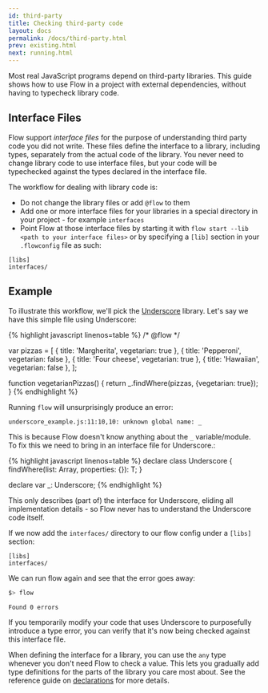 ```yaml
---
id: third-party
title: Checking third-party code
layout: docs
permalink: /docs/third-party.html
prev: existing.html
next: running.html
---
```


Most real JavaScript programs depend on third-party libraries. This guide shows how to use Flow in a project with external dependencies, without having to typecheck library code.

## Interface Files

Flow support *interface files* for the purpose of understanding third party code you did not write. These files define the interface to a library, including types, separately from the actual code of the library. You never need to change library code to use interface files, but your code will be typechecked against the types declared in the interface file.

The workflow for dealing with library code is:

* Do not change the library files or add `@flow` to them
* Add one or more interface files for your libraries in a special directory in your project - for example `interfaces`
* Point Flow at those interface files by starting it with `flow start --lib  <path to your interface files>` or by specifying a `[lib]` section in your `.flowconfig` file as such:

```
[libs]
interfaces/
```

## Example

To illustrate this workflow, we'll pick the [Underscore](http://underscorejs.org/) library. Let's say we have this simple file using Underscore:

{% highlight javascript linenos=table %}
/* @flow */

var pizzas = [
  { title: 'Margherita', vegetarian: true },
  { title: 'Pepperoni', vegetarian: false },
  { title: 'Four cheese', vegetarian: true },
  { title: 'Hawaiian', vegetarian: false },
];

function vegetarianPizzas() {
  return _.findWhere(pizzas, {vegetarian: true});
}
{% endhighlight %}

Running `flow` will unsurprisingly produce an error:

```bbcode
underscore_example.js:11:10,10: unknown global name: _
```

This is because Flow doesn't know anything about the `_` variable/module. To fix this we need to bring in an interface file for Underscore.:

{% highlight javascript linenos=table %}
declare class Underscore {
  findWhere<T>(list: Array<T>, properties: {}): T;
}

declare var _: Underscore;
{% endhighlight %}

This only describes (part of) the interface for Underscore, eliding all implementation details - so Flow never has to understand the Underscore code itself.

If we now add the `interfaces/` directory to our flow config under a `[libs]` section:

```
[libs]
interfaces/
```

We can run flow again and see that the error goes away:

```bash
$> flow
```

```
Found 0 errors
```

If you temporarily modify your code that uses Underscore to purposefully introduce a type error, you can verify that it's now being checked against this interface file.

When defining the interface for a library, you can use the `any` type whenever you don't need Flow to check a value. This lets you gradually add type definitions for the parts of the library you care most about. See the reference guide on [declarations](declarations.html) for more details.
